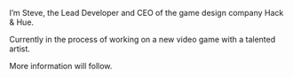 I’m Steve, the Lead Developer and CEO of the game design company Hack & Hue.

Currently in the process of working on a new video game with a talented artist.

More information will follow.


<!---
s-hogenboom/s-hogenboom is a ✨ special ✨ repository because its `README.md` (this file) appears on your GitHub profile.
You can click the Preview link to take a look at your changes.
--->
